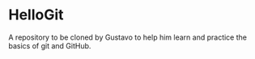 # HelloGit
A repository to be cloned by Gustavo to help him learn and practice the basics of git and GitHub.
